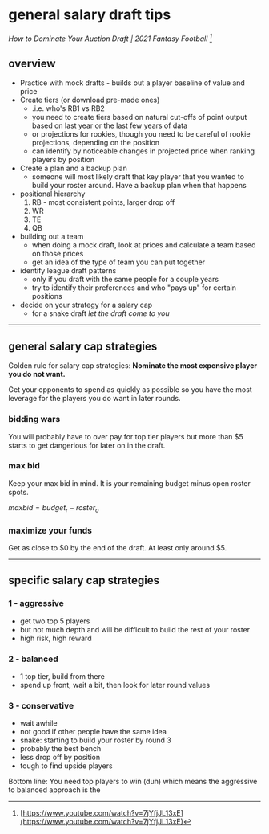 # general salary draft tips

_How to Dominate Your Auction Draft | 2021 Fantasy Football [^1]_

## overview

* Practice with mock drafts - builds out a player baseline of value and price
* Create tiers (or download pre-made ones)
    * .i.e. who's RB1 vs RB2
    * you need to create tiers based on natural cut-offs of point output based on last year or the last few years of data
    * or projections for rookies, though you need to be careful of rookie projections, depending on the position
    * can identify by noticeable changes in projected price when ranking players by position  
* Create a plan and a backup plan
    * someone will most likely draft that key player that you wanted to build your roster around. Have a backup plan when that happens
* positional hierarchy
    1. RB - most consistent points, larger drop off
    2. WR
    3. TE
    4. QB
* building out a team
    * when doing a mock draft, look at prices and calculate a team based on those prices
    * get an idea of the type of team you can put together
* identify league draft patterns
    * only if you draft with the same people for a couple years
    * try to identify their preferences and who "pays up" for certain positions
* decide on your strategy for a salary cap
    * for a snake draft _let the draft come to you_

----------

## general salary cap strategies

Golden rule for salary cap strategies: **Nominate the most expensive player you do not want.**

Get your opponents to spend as quickly as possible so you have the most leverage for the players you do want in later rounds.

### bidding wars

You will probably have to over pay for top tier players but more than $5 starts to get dangerious for later on in the draft.

### max bid

Keep your max bid in mind. It is your remaining budget minus open roster spots.

$maxbid = budget_r - roster_o$

### maximize your funds

Get as close to $0 by the end of the draft. At least only around $5.

----------

## specific salary cap strategies

### 1 - aggressive

* get two top 5 players
* but not much depth and will be difficult to build the rest of your roster
* high risk, high reward

### 2 - balanced

* 1 top tier, build from there
* spend up front, wait a bit, then look for later round values

### 3 - conservative

* wait awhile
* not good if other people have the same idea
* snake: starting to build your roster by round 3
* probably the best bench
* less drop off by position
* tough to find upside players

Bottom line: You need top players to win (duh) which means the aggressive to balanced approach is the

[^1]: [https://www.youtube.com/watch?v=7jYfjJL13xE](https://www.youtube.com/watch?v=7jYfjJL13xE)
